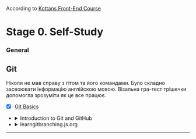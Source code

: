 According to [Kottans Front-End Course](https://github.com/kottans/frontend/blob/2022_UA/contents.md)

# Stage 0. Self-Study

### General

## Git
Ніколи не мав справу з гітом та його командами.
Було складно засвоювати інформацію англійскою мовою.
Візальна гра-тест трішечки допомогла зрозуміти як це все працює. 

- [X]  [Git Basics](https://github.com/kottans/frontend/blob/2022_UA/tasks/git-intro.md) 

- <details>
    <summary>Introduction to Git and GitHub</summary>
    <img src = "./img/1 week complete.jpg">
    <img src = "./img/2 week complete.jpg">
  </details>

- <details>
    <summary>learngitbranching.js.org</summary>
    <img src = "./img/learngitbranching 1 done.jpg">
    <img src = "./img/learngitbranching 2 done.jpg">
  </details>

---
